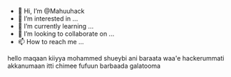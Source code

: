 - 👋 Hi, I’m @Mahuuhack
- 👀 I’m interested in ...
- 🌱 I’m currently learning ...
- 💞️ I’m looking to collaborate on ...
- 📫 How to reach me ...

<!---
Mahuuhack/Mahuuhack is a ✨ special ✨ repository because its `README.md` (this file) appears on your GitHub profile.
You can click the Preview link to take a look at your changes.
--->
hello
maqaan kiiyya mohammed shueybi 
ani baraata waa'e hackerummati 
akkanumaan itti chimee fufuun barbaada
galatooma
